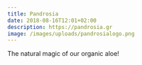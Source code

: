 ```yaml
---
title: Pandrosia
date: 2018-08-16T12:01+02:00
description: https://pandrosia.gr
image: /images/uploads/pandrosialogo.png
---
```

The natural magic of our organic aloe!